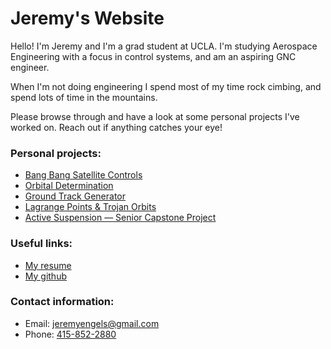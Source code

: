 <script type="text/javascript" async
  src="https://cdnjs.cloudflare.com/ajax/libs/mathjax/2.7.2/MathJax.js?config=TeX-MML-AM_CHTML">
</script>

# Jeremy's Website

Hello! I'm Jeremy and I'm a grad student at UCLA. I'm studying Aerospace Engineering with a focus in control systems, and am an aspiring GNC engineer.

When I'm not doing engineering I spend most of my time rock cimbing, and spend lots of time in the mountains.

Please browse through and have a look at some personal projects I've worked on. Reach out if anything catches your eye!

### Personal projects:
* [Bang Bang Satellite Controls](bang-bang.md)
* [Orbital Determination](orbital-determination.md)
* [Ground Track Generator](ground-track.md)
* [Lagrange Points & Trojan Orbits](lagrange-points.md)
* [Active Suspension — Senior Capstone Project](capstone.md)

### Useful links:
* [My resume]()
* [My github](https://github.com/jeremyengels)

### Contact information:
* Email: [jeremyengels@gmail.com](mailto:jeremyengels@gmail.com)
* Phone: [415-852-2880](tel:14158522880)